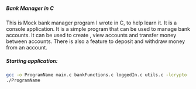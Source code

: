 ##### Bank Manager in C
This is Mock bank manager program I wrote in C, to help learn it.
It is a console application.
It is a simple program that can be used to manage bank accounts.
It can be used to create , view accounts and transfer money between accounts.
There is also a feature to deposit and withdraw money from an account.

##### Starting application:
```bash
gcc -o ProgramName main.c bankFunctions.c loggedIn.c utils.c -lcrypto
./ProgramName
```
